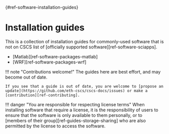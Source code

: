 [](){#ref-software-installation-guides}
# Installation guides

This is a collection of installation guides for commonly-used software that is not on CSCS list of [officially supported software][ref-software-sciapps].

* [Matlab][ref-software-packages-matlab]
* [WRF][ref-software-packages-wrf]

!!! note "Contributions welcome!"
    The guides here are best effort, and may become out of date.

    If you see that a guide is out of date, you are welcome to [propose an update](https://github.com/eth-cscs/cscs-docs/issues) or make a [contribution][ref-contributing].

!!! danger "You are responsible for respecting license terms"
    When installing software that require a license, it is the responsibility of users to ensure that the software is only available to them personally, or to [members of their group][ref-guides-storage-sharing] who are also permitted by the license to access the software.



